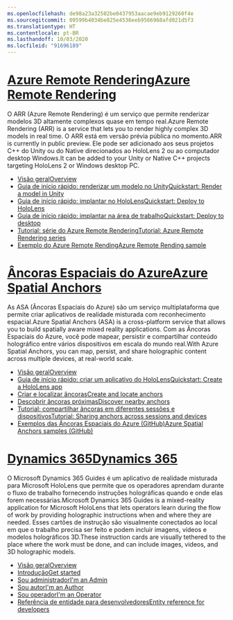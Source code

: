 ```yaml
---
ms.openlocfilehash: de98a23a32502be0437953aacae9eb9129260f4e
ms.sourcegitcommit: 09599b4034be825e4536eeb9566968afd021d5f3
ms.translationtype: HT
ms.contentlocale: pt-BR
ms.lasthandoff: 10/03/2020
ms.locfileid: "91696189"
---
```

# <a name="azure-remote-rendering"></a>[<span data-ttu-id="4d0d8-101">Azure Remote Rendering</span><span class="sxs-lookup"><span data-stu-id="4d0d8-101">Azure Remote Rendering</span></span>](#tab/arr)

<span data-ttu-id="4d0d8-102">O ARR (Azure Remote Rendering) é um serviço que permite renderizar modelos 3D altamente complexos quase em tempo real.</span><span class="sxs-lookup"><span data-stu-id="4d0d8-102">Azure Remote Rendering (ARR) is a service that lets you to render highly complex 3D models in real time.</span></span> <span data-ttu-id="4d0d8-103">O ARR está em versão prévia pública no momento.</span><span class="sxs-lookup"><span data-stu-id="4d0d8-103">ARR is currently in public preview.</span></span> <span data-ttu-id="4d0d8-104">Ele pode ser adicionado aos seus projetos C++ do Unity ou do Native direcionados ao HoloLens 2 ou ao computador desktop Windows.</span><span class="sxs-lookup"><span data-stu-id="4d0d8-104">It can be added to your Unity or Native C++ projects targeting HoloLens 2 or Windows desktop PC.</span></span>

* [<span data-ttu-id="4d0d8-105">Visão geral</span><span class="sxs-lookup"><span data-stu-id="4d0d8-105">Overview</span></span>](https://docs.microsoft.com/azure/remote-rendering/overview/about) 
* [<span data-ttu-id="4d0d8-106">Guia de início rápido: renderizar um modelo no Unity</span><span class="sxs-lookup"><span data-stu-id="4d0d8-106">Quickstart: Render a model in Unity</span></span>](https://docs.microsoft.com/azure/remote-rendering/quickstarts/render-model) 
* [<span data-ttu-id="4d0d8-107">Guia de início rápido: implantar no HoloLens</span><span class="sxs-lookup"><span data-stu-id="4d0d8-107">Quickstart: Deploy to HoloLens</span></span>](https://docs.microsoft.com/azure/remote-rendering/quickstarts/deploy-to-hololens) 
* [<span data-ttu-id="4d0d8-108">Guia de início rápido: implantar na área de trabalho</span><span class="sxs-lookup"><span data-stu-id="4d0d8-108">Quickstart: Deploy to desktop</span></span>](https://docs.microsoft.com/azure/remote-rendering/quickstarts/deploy-to-desktop) 
* [<span data-ttu-id="4d0d8-109">Tutorial: série do Azure Remote Rendering</span><span class="sxs-lookup"><span data-stu-id="4d0d8-109">Tutorial: Azure Remote Rendering series</span></span>](https://docs.microsoft.com/azure/remote-rendering/tutorials/unity/tutorial-landing) 
* [<span data-ttu-id="4d0d8-110">Exemplo do Azure Remote Rending</span><span class="sxs-lookup"><span data-stu-id="4d0d8-110">Azure Remote Rending sample</span></span>](https://docs.microsoft.com/azure/remote-rendering/samples/showcase-app)

# <a name="azure-spatial-anchors"></a>[<span data-ttu-id="4d0d8-111">Âncoras Espaciais do Azure</span><span class="sxs-lookup"><span data-stu-id="4d0d8-111">Azure Spatial Anchors</span></span>](#tab/asa)

<span data-ttu-id="4d0d8-112">As ASA (Âncoras Espaciais do Azure) são um serviço multiplataforma que permite criar aplicativos de realidade misturada com reconhecimento espacial.</span><span class="sxs-lookup"><span data-stu-id="4d0d8-112">Azure Spatial Anchors (ASA) is a cross-platform service that allows you to build spatially aware mixed reality applications.</span></span> <span data-ttu-id="4d0d8-113">Com as Âncoras Espaciais do Azure, você pode mapear, persistir e compartilhar conteúdo holográfico entre vários dispositivos em escala do mundo real.</span><span class="sxs-lookup"><span data-stu-id="4d0d8-113">With Azure Spatial Anchors, you can map, persist, and share holographic content across multiple devices, at real-world scale.</span></span>

* [<span data-ttu-id="4d0d8-114">Visão geral</span><span class="sxs-lookup"><span data-stu-id="4d0d8-114">Overview</span></span>](https://docs.microsoft.com/azure/spatial-anchors/overview) 
* [<span data-ttu-id="4d0d8-115">Guia de início rápido: criar um aplicativo do HoloLens</span><span class="sxs-lookup"><span data-stu-id="4d0d8-115">Quickstart: Create a HoloLens app</span></span>](https://docs.microsoft.com/azure/spatial-anchors/quickstarts/get-started-unity-hololens) 
* [<span data-ttu-id="4d0d8-116">Criar e localizar âncoras</span><span class="sxs-lookup"><span data-stu-id="4d0d8-116">Create and locate anchors</span></span>](https://docs.microsoft.com/azure/spatial-anchors/how-tos/create-locate-anchors-unity) 
* [<span data-ttu-id="4d0d8-117">Descobrir âncoras próximas</span><span class="sxs-lookup"><span data-stu-id="4d0d8-117">Discover nearby anchors</span></span>](https://docs.microsoft.com/azure/spatial-anchors/how-tos/set-up-coarse-reloc-unity)
* [<span data-ttu-id="4d0d8-118">Tutorial: compartilhar âncoras em diferentes sessões e dispositivos</span><span class="sxs-lookup"><span data-stu-id="4d0d8-118">Tutorial: Sharing anchors across sessions and devices</span></span>](https://docs.microsoft.com/azure/spatial-anchors/tutorials/tutorial-share-anchors-across-devices?tabs=VS%2CAndroid)  
* [<span data-ttu-id="4d0d8-119">Exemplos das Âncoras Espaciais do Azure (GitHub)</span><span class="sxs-lookup"><span data-stu-id="4d0d8-119">Azure Spatial Anchors samples (GitHub)</span></span>](https://github.com/Azure/azure-spatial-anchors-samples) 

# <a name="dynamics-365"></a>[<span data-ttu-id="4d0d8-120">Dynamics 365</span><span class="sxs-lookup"><span data-stu-id="4d0d8-120">Dynamics 365</span></span>](#tab/D365)

<span data-ttu-id="4d0d8-121">O Microsoft Dynamics 365 Guides é um aplicativo de realidade misturada para Microsoft HoloLens que permite que os operadores aprendam durante o fluxo de trabalho fornecendo instruções holográficas quando e onde elas forem necessárias.</span><span class="sxs-lookup"><span data-stu-id="4d0d8-121">Microsoft Dynamics 365 Guides is a mixed-reality application for Microsoft HoloLens that lets operators learn during the flow of work by providing holographic instructions when and where they are needed.</span></span> <span data-ttu-id="4d0d8-122">Esses cartões de instrução são visualmente conectados ao local em que o trabalho precisa ser feito e podem incluir imagens, vídeos e modelos holográficos 3D.</span><span class="sxs-lookup"><span data-stu-id="4d0d8-122">These instruction cards are visually tethered to the place where the work must be done, and can include images, videos, and 3D holographic models.</span></span>

* [<span data-ttu-id="4d0d8-123">Visão geral</span><span class="sxs-lookup"><span data-stu-id="4d0d8-123">Overview</span></span>](https://docs.microsoft.com/dynamics365/mixed-reality/guides/) 
* [<span data-ttu-id="4d0d8-124">Introdução</span><span class="sxs-lookup"><span data-stu-id="4d0d8-124">Get started</span></span>](https://docs.microsoft.com/dynamics365/mixed-reality/guides/get-started) 
* [<span data-ttu-id="4d0d8-125">Sou administrador</span><span class="sxs-lookup"><span data-stu-id="4d0d8-125">I'm an Admin</span></span>](https://docs.microsoft.com/dynamics365/mixed-reality/guides/setup)
* [<span data-ttu-id="4d0d8-126">Sou autor</span><span class="sxs-lookup"><span data-stu-id="4d0d8-126">I'm an Author</span></span>](https://docs.microsoft.com/dynamics365/mixed-reality/guides/authoring-overview) 
* [<span data-ttu-id="4d0d8-127">Sou operador</span><span class="sxs-lookup"><span data-stu-id="4d0d8-127">I'm an Operator</span></span>](https://docs.microsoft.com/dynamics365/mixed-reality/guides/operator-overview) 
* [<span data-ttu-id="4d0d8-128">Referência de entidade para desenvolvedores</span><span class="sxs-lookup"><span data-stu-id="4d0d8-128">Entity reference for developers</span></span>](https://docs.microsoft.com/dynamics365/mixed-reality/guides/developer-entity-reference)
